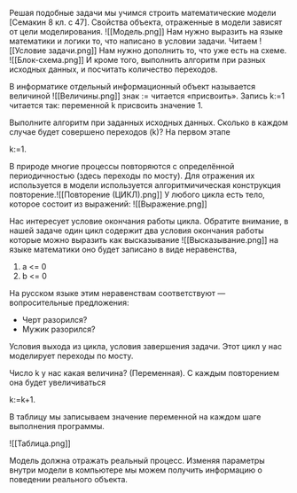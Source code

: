  Решая подобные задачи мы учимся строить математические модели [Семакин 8 кл. с 47]. Свойства объекта, отраженные в модели зависят от цели моделирования.
![[Moдель.png]]
Нам нужно выразить на языке математики и логики то, что написано в условии задачи. Читаем ![[Условие задачи.png]]
Нам нужно дополнить то, что уже есть на схеме. ![[Блок-схема.png]]
И кроме того, выполнить алгоритм при разных исходных данных, и посчитать количество переходов.

В информатике отдельный информационный объект называется величиной ![[Величины.png]]
знак := читается «присвоить». Запись k:=1 читается так: переменной k присвоить значение 1.

Выполните алгоритм при заданных исходных данных. Сколько в каждом случае будет совершено переходов (k)? На первом этапе 

k:=1.  

В природе многие процессы повторяются  с определённой периодичностью (здесь переходы по мосту). Для отражения их используется в модели используется алгоритмичическая конструкция повторение.![[Повторение (ЦИКЛ).png]]
У любого цикла есть тело, которое состоит из выражений:
![[Выражение.png]]

Нас интересует условие окончания работы цикла. Обратите внимание, в нашей задаче один цикл содержит два условия окончания работы которые можно выразить как высказывание ![[Высказывание.png]] 
на языке математики оно будет записано в виде неравенства, 
1. а <= 0 
2. b <= 0 

На русском языке этим неравенствам соответствуют — вопросительные предложения:
- Черт разорился?
- Мужик разорился?

Условия выхода из цикла, условия завершения задачи. Этот цикл у нас моделирует переходы по мосту. 



Число k у нас какая величина? (Переменная). C каждым повторением она будет увеличиваться

k:=k+1.

В таблицу мы записываем значение переменной на каждом шаге выполнения программы.

![[Таблица.png]]

Модель должна отражать реальный процесс. Изменяя параметры внутри модели в компьютере мы можем получить информацию о поведении реального объекта.

